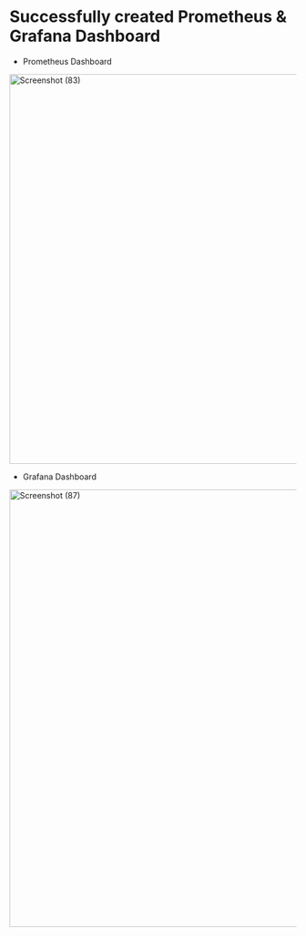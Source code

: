 # Successfully created Prometheus & Grafana Dashboard
- Prometheus Dashboard
<img width="1366" height="684" alt="Screenshot (83)" src="https://github.com/user-attachments/assets/8688600a-d7e5-42fd-92f8-e4e347bb9ae1" />

- Grafana Dashboard                          
<img width="1366" height="768" alt="Screenshot (87)" src="https://github.com/user-attachments/assets/9f02b0b4-b909-4100-b7b2-02a2b910f07e" />
